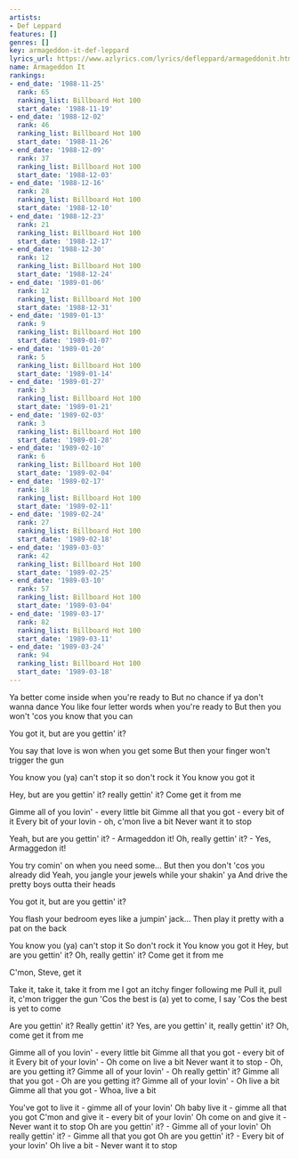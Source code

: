 ```yaml
---
artists:
- Def Leppard
features: []
genres: []
key: armageddon-it-def-leppard
lyrics_url: https://www.azlyrics.com/lyrics/defleppard/armageddonit.html
name: Armageddon It
rankings:
- end_date: '1988-11-25'
  rank: 65
  ranking_list: Billboard Hot 100
  start_date: '1988-11-19'
- end_date: '1988-12-02'
  rank: 46
  ranking_list: Billboard Hot 100
  start_date: '1988-11-26'
- end_date: '1988-12-09'
  rank: 37
  ranking_list: Billboard Hot 100
  start_date: '1988-12-03'
- end_date: '1988-12-16'
  rank: 28
  ranking_list: Billboard Hot 100
  start_date: '1988-12-10'
- end_date: '1988-12-23'
  rank: 21
  ranking_list: Billboard Hot 100
  start_date: '1988-12-17'
- end_date: '1988-12-30'
  rank: 12
  ranking_list: Billboard Hot 100
  start_date: '1988-12-24'
- end_date: '1989-01-06'
  rank: 12
  ranking_list: Billboard Hot 100
  start_date: '1988-12-31'
- end_date: '1989-01-13'
  rank: 9
  ranking_list: Billboard Hot 100
  start_date: '1989-01-07'
- end_date: '1989-01-20'
  rank: 5
  ranking_list: Billboard Hot 100
  start_date: '1989-01-14'
- end_date: '1989-01-27'
  rank: 3
  ranking_list: Billboard Hot 100
  start_date: '1989-01-21'
- end_date: '1989-02-03'
  rank: 3
  ranking_list: Billboard Hot 100
  start_date: '1989-01-28'
- end_date: '1989-02-10'
  rank: 6
  ranking_list: Billboard Hot 100
  start_date: '1989-02-04'
- end_date: '1989-02-17'
  rank: 18
  ranking_list: Billboard Hot 100
  start_date: '1989-02-11'
- end_date: '1989-02-24'
  rank: 27
  ranking_list: Billboard Hot 100
  start_date: '1989-02-18'
- end_date: '1989-03-03'
  rank: 42
  ranking_list: Billboard Hot 100
  start_date: '1989-02-25'
- end_date: '1989-03-10'
  rank: 57
  ranking_list: Billboard Hot 100
  start_date: '1989-03-04'
- end_date: '1989-03-17'
  rank: 82
  ranking_list: Billboard Hot 100
  start_date: '1989-03-11'
- end_date: '1989-03-24'
  rank: 94
  ranking_list: Billboard Hot 100
  start_date: '1989-03-18'
---
```


Ya better come inside when you're ready to
But no chance if ya don't wanna dance
You like four letter words when you're ready to
But then you won't 'cos you know that you can

You got it, but are you gettin' it?

You say that love is won when you get some
But then your finger won't trigger the gun

You know you (ya) can't stop it
so don't rock it
You know you got it

Hey, but are you gettin' it?
really gettin' it?
Come get it from me

Gimme all of you lovin' - every little bit
Gimme all that you got - every bit of it
Every bit of your lovin - oh, c'mon live a bit
Never want it to stop

Yeah, but are you gettin' it? - Armageddon it!
Oh, really gettin' it? - Yes, Armaggedon it!

You try comin' on when you need some...
But then you don't 'cos you already did
Yeah, you jangle your jewels while your shakin' ya
And drive the pretty boys outta their heads

You got it, but are you gettin' it?

You flash your bedroom eyes like a jumpin' jack...
Then play it pretty with a pat on the back

You know you (ya) can't stop it
So don't rock it
You know you got it
Hey, but are you gettin' it?
Oh, really gettin' it?
Come get it from me





C'mon, Steve, get it


Take it, take it, take it from me
I got an itchy finger following me
Pull it, pull it, c'mon trigger the gun
'Cos the best is (a) yet to come, I say
'Cos the best is yet to come

Are you gettin' it? Really gettin' it?
Yes, are you gettin' it, really gettin' it?
Oh, come get it from me

Gimme all of you lovin' - every little bit
Gimme all that you got - every bit of it
Every bit of your lovin' - Oh come on live a bit
Never want it to stop - Oh, are you getting it?
Gimme all of your lovin' - Oh really gettin' it?
Gimme all that you got - Oh are you getting it?
Gimme all of your lovin' - Oh live a bit
Gimme all that you got - Whoa, live a bit

You've got to live it - gimme all of your lovin'
Oh baby live it - gimme all that you got
C'mon and give it - every bit of your lovin'
Oh come on and give it - Never want it to stop
Oh are you gettin' it? - Gimme all of your lovin'
Oh really gettin' it? - Gimme all that you got
Oh are you gettin' it? - Every bit of your lovin'
Oh live a bit - Never want it to stop



